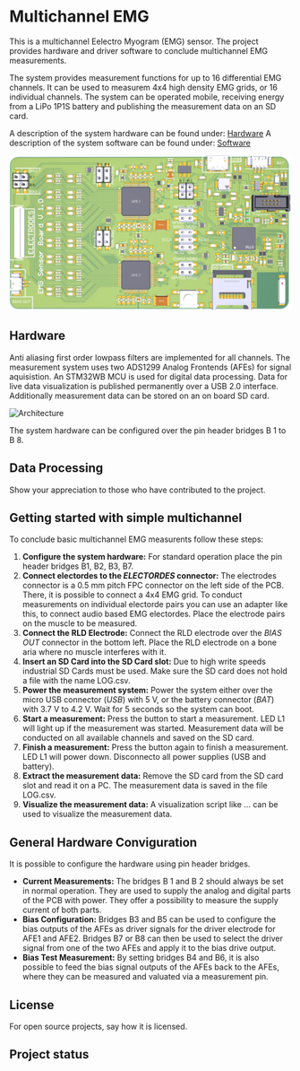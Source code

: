 # Multichannel EMG
This is a multichannel Eelectro Myogram (EMG) sensor. The project provides hardware and driver software to conclude multichannel EMG measurements.

The system provides measurement functions for up to 16 differential EMG channels. It can be used to measurem 4x4 high density EMG grids, or 16 individual channels. The system can be operated mobile, receiving energy from a LiPo 1P1S battery and publishing the measurement data on an SD card.

A description of the system hardware can be found under: [Hardware](./../../wikis/Hardware)
A description of the system software can be found under: [Software](./../../wikis/Software)


![Multichannel EMG PCB](Figures/PCB.svg "Multichannel EMG PCB")


## Hardware
Anti aliasing first order lowpass filters are implemented for all channels. The measurement system uses two ADS1299 Analog Frontends (AFEs) for signal aquisistion. An STM32WB MCU is used for digital data processing. Data for live data visualization is published permanently over a USB 2.0 interface. Additionally measurement data can be stored on an on board SD card.

![Architecture](Figures/Architecture.svg "Architecture")

The system hardware can be configured over the pin header bridges B 1 to B 8.

## Data Processing
Show your appreciation to those who have contributed to the project. 

## Getting started with simple multichannel
To conclude basic multichannel EMG measurents follow these steps:

1. **Configure the system hardware:** For standard operation place the pin header bridges B1, B2, B3, B7.
2. **Connect electordes to the _ELECTORDES_ connector:** The electrodes connector is a 0.5 mm pitch FPC connector on the left side of the PCB. There, it is possible to connect a 4x4 EMG grid. To conduct measurements on individual electorde pairs you can use an adapter like this, to connect audio based EMG electordes. Place the electrode pairs on the muscle to be measured.
3. **Connect the RLD Electrode:** Connect the RLD electrode over the _BIAS OUT_ connector in the bottom left. Place the RLD electrode on a bone aria where no muscle interferes with it.
4. **Insert an SD Card into the SD Card slot:** Due to high write speeds industrial SD Cards must be used. Make sure the SD card does not hold a file with the name LOG.csv.
5. **Power the measurement system:** Power the system either over the micro USB connector (_USB_) with 5 V, or the battery connector (_BAT_) with 3.7 V to 4.2 V. Wait for 5 seconds so the system can boot.
6. **Start a measurement:** Press the button to start a measurement. LED L1 will light up if the measurement was started. Measurement data will be conducted on all available channels and saved on the SD card.
7. **Finish a measurement:** Press the button again to finish a measurement. LED L1 will power down. Disconnecto all power supplies (USB and battery).
8. **Extract the measurement data:** Remove the SD card from the SD card slot and read it on a PC. The measurement data is saved in the file LOG.csv.
9. **Visualize the measurement data:** A visualization script like ... can be used to visualize the measurement data.

## General Hardware Conviguration
It is possible to configure the hardware using pin header bridges. 

- **Current Measurements:** The bridges B 1 and B 2 should always be set in normal operation. They are used to
supply the analog and digital parts of the PCB with power. They offer a possibility to measure the supply current of both parts. 
- **Bias Configuration:** Bridges B3 and B5 can be used to configure the bias outputs of the AFEs as driver signals for the driver electrode for AFE1 and AFE2. Bridges B7 or B8 can then be used to select the driver signal from one of the two AFEs and apply it to the bias drive output. 
- **Bias Test Measurement:** By setting bridges B4 and B6, it is also possible to feed the bias signal outputs of the AFEs back to the AFEs, where they can be measured and valuated via a measurement pin.

## License
For open source projects, say how it is licensed.

## Project status

